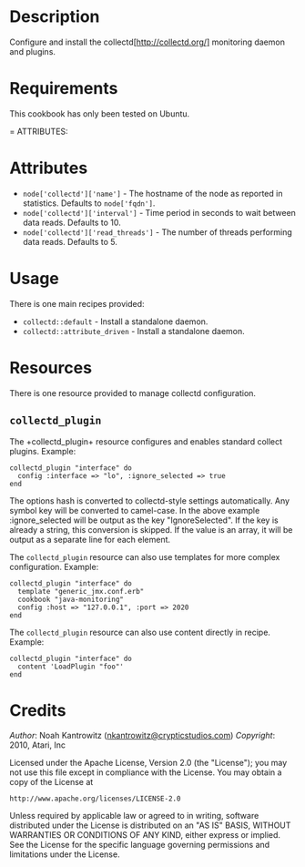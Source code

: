 Description
===========

Configure and install the collectd[http://collectd.org/] monitoring daemon and plugins.

Requirements
============

This cookbook has only been tested on Ubuntu.

= ATTRIBUTES:

Attributes
==========

* `node['collectd']['name']` - The hostname of the node as reported in statistics. Defaults to `node['fqdn']`.
* `node['collectd']['interval']` - Time period in seconds to wait between data reads. Defaults to 10.
* `node['collectd']['read_threads']` - The number of threads performing data reads. Defaults to 5.

Usage
=====

There is one main recipes provided:

* `collectd::default` - Install a standalone daemon.
* `collectd::attribute_driven` - Install a standalone daemon.

Resources
=========

There is one resource provided to manage collectd configuration.

`collectd_plugin`
-----------------

The +collectd_plugin+ resource configures and enables standard collect plugins. Example:
    
    collectd_plugin "interface" do
      config :interface => "lo", :ignore_selected => true
    end

The options hash is converted to collectd-style settings automatically. Any symbol key will be converted to camel-case. In the above example :ignore_selected will be output as the key "IgnoreSelected". If the key is already a string, this conversion is skipped. If the value is an array, it will be output as a separate line for each element.

The `collectd_plugin` resource can also use templates for more complex configuration. Example:

    collectd_plugin "interface" do
      template "generic_jmx.conf.erb"
      cookbook "java-monitoring"
      config :host => "127.0.0.1", :port => 2020
    end

The `collectd_plugin` resource can also use content directly in recipe. Example:

    collectd_plugin "interface" do
      content 'LoadPlugin "foo"'
    end


Credits
=======

*Author*: Noah Kantrowitz (<nkantrowitz@crypticstudios.com>)
*Copyright*: 2010, Atari, Inc

Licensed under the Apache License, Version 2.0 (the "License");
you may not use this file except in compliance with the License.
You may obtain a copy of the License at

    http://www.apache.org/licenses/LICENSE-2.0

Unless required by applicable law or agreed to in writing, software
distributed under the License is distributed on an "AS IS" BASIS,
WITHOUT WARRANTIES OR CONDITIONS OF ANY KIND, either express or implied.
See the License for the specific language governing permissions and
limitations under the License.
